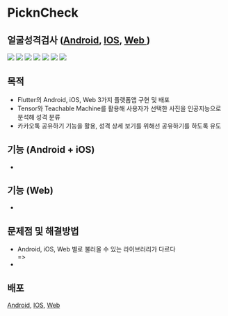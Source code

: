 # PicknCheck
## 얼굴성격검사 (<a href="https://play.google.com/store/apps/details?id=com.loginsoft.loginenne">Android</a>, <a href="https://apps.apple.com/kr/app/%EC%96%BC%EA%B5%B4%EC%84%B1%EA%B2%A9%EA%B2%80%EC%82%AC/id1619433425">IOS</a>, <a href="http://pickncheck.com/animal/">Web </a> )
<div>
<img src="https://img.shields.io/badge/Android-3DDC84?style=flat-square&logo=Android&logoColor=white"/>
<img src="https://img.shields.io/badge/Java-007396?style=flat-square&logo=OpenJDK&logoColor=white"/>
<img src="https://img.shields.io/badge/iOS-000000?style=flat-square&logo=Apple&logoColor=white"/>
  
<img src="https://img.shields.io/badge/Flutter-02569B?style=flat-square&logo=Flutter&logoColor=white"/>
<img src="https://img.shields.io/badge/HTML-E34F26?style=flat-square&logo=HTML5&logoColor=white"/>
<img src="https://img.shields.io/badge/Javascript-F7DF1E?style=flat-square&logo=javascript&logoColor=black"/>
<img src="https://img.shields.io/badge/PHP-777BB4?style=flat-square&logo=PHP&logoColor=white"/>
</div>

## 목적
- Flutter의 Android, iOS, Web 3가지 플랫폼앱 구현 및 배포
- Tensor와 Teachable Machine를 활용해 사용자가 선택한 사진을 인공지능으로 분석해 성격 분류 
- 카카오톡 공유하기 기능을 활용, 성격 상세 보기를 위해선 공유하기를 하도록 유도

## 기능 (Android + iOS)
-

## 기능 (Web)
-

## 문제점 및 해결방법
- Android, iOS, Web 별로 불러올 수 있는 라이브러리가 다르다 <br>
  =>
- 

## 배포
<a href="https://play.google.com/store/apps/details?id=com.loginsoft.loginenne">Android</a>, <a href="https://apps.apple.com/kr/app/%EC%96%BC%EA%B5%B4%EC%84%B1%EA%B2%A9%EA%B2%80%EC%82%AC/id1619433425">IOS</a>, <a href="http://pickncheck.com/animal/">Web </a>
